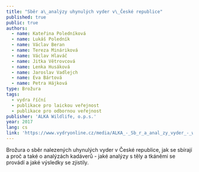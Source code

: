 ```yaml
---
title: "Sběr a\_analýzy uhynulých vyder v\_České republice"
published: true
public: true
authors:
  - name: Kateřina Poledníková
  - name: Lukáš Poledník
  - name: Václav Beran
  - name: Tereza Mináriková
  - name: Václav Hlaváč
  - name: Jitka Větrovcová
  - name: Lenka Husáková
  - name: Jaroslav Vadlejch
  - name: Eva Bártová
  - name: Petra Hájková
type: Brožura
tags:
  - vydra říční
  - publikace pro laickou veřejnost
  - publikace pro odbornou veřejnost
publisher: 'ALKA Wildlife, o.p.s.'
year: 2017
lang: cs
link: 'https://www.vydryonline.cz/media/ALKA_-_Sb_r_a_anal_zy_vyder_-_web.pdf'
---
```

Brožura o sběr nalezených uhynulých vyder v České republice, jak se sbírají a proč a také o analýzách kadáverů - jaké analýzy s těly a tkáněmi se provádí a jaké výsledky se zjistily.
